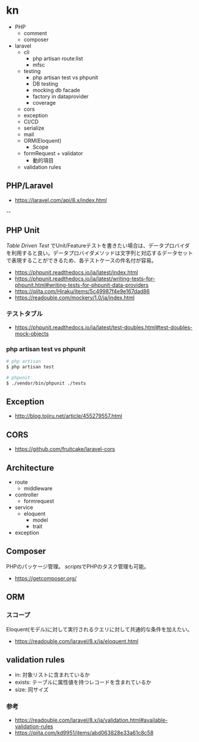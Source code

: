 # kn

- PHP
  - comment
  - composer
- laravel
  - cli
    - php artisan route:list 
    - mfsc
  - testing
    - php artisan test vs phpunit
    - DB testing
    - mocking db facade
    - factory in dataprovider
    - coverage
  - cors
  - exception
  - CI/CD
  - serialize
  - mail
  - ORM(Eloquent)
    - Scope
  - formRequest + validator
    - 動的項目
  - validation rules

## PHP/Laravel

- https://laravel.com/api/8.x/index.html

--

## PHP Unit

*Table Driven Test* でUnit/Featureテストを書きたい場合は、データプロバイダを利用すると良い。データプロバイダメソッドは文字列と対応するデータセットで表現することができるため、各テストケースの件名付が容易。

- https://phpunit.readthedocs.io/ja/latest/index.html
- https://phpunit.readthedocs.io/ja/latest/writing-tests-for-phpunit.html#writing-tests-for-phpunit-data-providers
- https://qiita.com/Hiraku/items/5c49987f4e9e167dad86
- https://readouble.com/mockery/1.0/ja/index.html

### テストタブル

- https://phpunit.readthedocs.io/ja/latest/test-doubles.html#test-doubles-mock-objects

### php artisan test vs phpunit

```sh
# php artisan
$ php artisan test

# phpunit
$ ./vendor/bin/phpunit ./tests
```

## Exception

- http://blog.tojiru.net/article/455279557.html

## CORS

- https://github.com/fruitcake/laravel-cors

## Architecture

- route
  - middleware
- controller
  - formrequest
- service
  - eloquent
    - model
    - trait
- exception

## Composer

PHPのパッケージ管理。 *scripts*でPHPのタスク管理も可能。

- https://getcomposer.org/

## ORM

### スコープ

Eloquent(モデル)に対して実行されるクエリに対して共通的な条件を加えたい。

- https://readouble.com/laravel/8.x/ja/eloquent.html

## validation rules

- in: 対象リストに含まれているか
- exists: テーブルに属性値を持つレコードを含まれているか
- size: 同サイズ

### 参考

- https://readouble.com/laravel/8.x/ja/validation.html#available-validation-rules
- https://qiita.com/kd9951/items/abd063828e33a61c8c58
